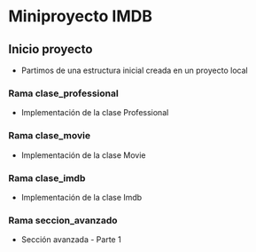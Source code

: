 # Miniproyecto IMDB

## Inicio proyecto
- Partimos de una estructura inicial creada en un proyecto local

### Rama clase_professional
- Implementación de la clase Professional

### Rama clase_movie
- Implementación de la clase Movie

### Rama clase_imdb
- Implementación de la clase Imdb

### Rama seccion_avanzado
- Sección avanzada - Parte 1
